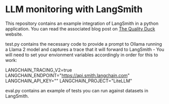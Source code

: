 # LLM monitoring with LangSmith
This repository contains an example integration of LangSmith in a python application. You can read the associated blog post on [The Quality Duck](https://www.thequalityduck.co.uk/testing-ai-how-to-do-observability-of-your-llm-right/) website.

test.py contains the necessary code to provide a prompt to Ollama running a Llama 2 model and captures a trace that it will forward to LangSmith - You will need to set your envionment variables accordingly in order for this to work:

LANGCHAIN_TRACING_V2=true
LANGCHAIN_ENDPOINT="https://api.smith.langchain.com"
LANGCHAIN_API_KEY="<my-api-key>"
LANGCHAIN_PROJECT="LiteLLM"

eval.py contains an example of tests you can run against datasets in LangSmith.
